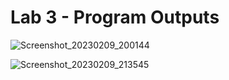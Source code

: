 # Lab 3 - Program Outputs
![Screenshot_20230209_200144](https://user-images.githubusercontent.com/123664512/217981642-daf8b748-1ebc-4281-945c-afb3e079a03e.png)

![Screenshot_20230209_213545](https://user-images.githubusercontent.com/123664512/217994323-dd0d574c-4cd1-4e86-a806-c42a55dd348e.png)
